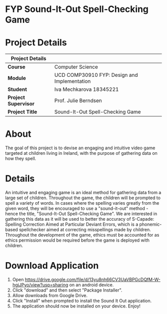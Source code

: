 # FYP Sound-It-Out Spell-Checking Game

# Project Details

| Project Details   |     | 
| --- | --- | 
| **Course** | Computer Science  | 
| **Module** |  UCD COMP30910 FYP: Design and Implementation | 
| **Student** | Iva Mechkarova 18345221 | 
| **Project Supervisor** | Prof. Julie Berndsen  | 
| **Project Title** | Sound-It-Out Spell-Checking Game | 
# About 

The goal of this project is to devise an engaging and intuitive video game targeted at children living in Ireland, with the purpose of gathering data on how they spell. 

# Details 

An intuitive and engaging game is an ideal method for gathering data from a large set of children. Throughout the game, the children will be prompted to spell a variety of words. In cases where the spelling varies greatly from the given word, they will be encouraged to use a "sound-it-out" method - hence the title, "Sound-It-Out Spell-Checking Game". We are interested in gathering this data as it will be used to better the accuracy of S-Capade: Spelling Correction Aimed at Particular Deviant Errors, which is a phonemic-based spellchecker aimed at correcting misspellings made by children. Throughout the development of the game, ethics must be accounted for as ethics permission would be required before the game is deployed with children.

# Download Application

1. Open https://drive.google.com/file/d/13yu8nh66CV3UaVBPGcDQfM-W-hgjJPyo/view?usp=sharing on an android device.
2. Click "download" and then select "Package Installer".
3. Allow downloads from Google Drive.
4. Click "Install" when prompted to install the Sound It Out application.
5. The application should now be installed on your device. Enjoy!
